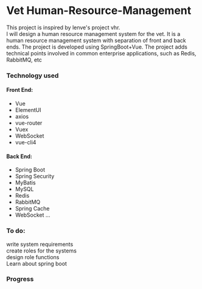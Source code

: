 # Vet Human-Resource-Management
This project is inspired by lenve's project vhr.  
I will design a human resource management system for the vet.
It is a human resource management system with separation of front and back ends. The project is developed using SpringBoot+Vue. The project adds technical points involved in common enterprise applications, such as Redis, RabbitMQ, etc
### Technology used
#### Front End:
- Vue
- ElementUI
- axios
- vue-router
- Vuex
- WebSocket
- vue-cli4

#### Back End:
- Spring Boot
- Spring Security
- MyBatis
- MySQL
- Redis
- RabbitMQ
- Spring Cache
- WebSocket
...
### To do:
write system requirements  
create roles for the systems  
design role functions  
Learn about spring boot

### Progress 
